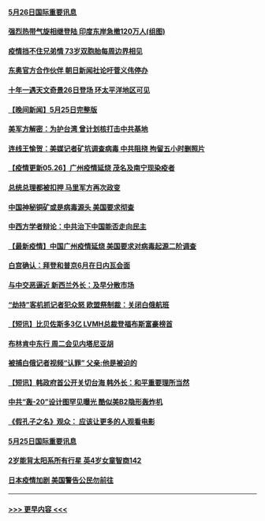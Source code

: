 #### [5月26日国际重要讯息](../pages/prog202/a103128166.md?t=05261851) 
#### [强烈热带气旋相继登陆 印度东岸急撤120万人(组图)](../pages/prog202/a103128111.md?t=05261851) 
#### [疫情挡不住兄弟情 73岁双胞胎每周边界相见](../pages/prog202/a103128039.md?t=05261851) 
#### [东奥官方合作伙伴 朝日新闻社论吁菅义伟停办](../pages/prog202/a103128046.md?t=05261851) 
#### [十年一遇天文奇景26日登场 环太平洋地区可见](../pages/prog202/a103127895.md?t=05261851) 
#### [【晚间新闻】5月25日完整版](../pages/prog202/a103127872.md?t=05261851) 
#### [美军方解密：为护台湾 曾计划核打击中共基地](../pages/prog202/a103127017.md?t=05261851) 
#### [连线王愉贺：美媒记者矿坑调查病毒 中共阻挠 拘留五小时删照片](../pages/prog202/a103127009.md?t=05261851) 
#### [【疫情更新05.26】广州疫情延烧 茂名及南宁现染疫者](../pages/prog202/a103114528.md?t=05261851) 
#### [总统总理都被扣押 马里军方再次政变](../pages/prog202/a103127732.md?t=05261851) 
#### [中国神秘铜矿或是病毒源头 美国要求彻查](../pages/prog202/a103127717.md?t=05261851) 
#### [中西方学者辩论：中共治下中国能否走向民主](../pages/prog202/a103127715.md?t=05261851) 
#### [【最新疫情】中国广州疫情延烧 美国要求对病毒起源二阶调查](../pages/prog202/a103127548.md?t=05261851) 
#### [白宫确认：拜登和普京6月在日内瓦会面](../pages/prog202/a103127683.md?t=05261851) 
#### [与中交恶逼近 新西兰外长：及早分散市场](../pages/prog202/a103127552.md?t=05261851) 
#### [“劫持”客机抓记者犯众怒 欧盟祭制裁：关闭白俄航班](../pages/prog202/a103127568.md?t=05261851) 
#### [【短讯】比贝佐斯多3亿 LVMH总裁登福布斯富豪榜首](../pages/prog202/a103127535.md?t=05261851) 
#### [布林肯中东行 周二会见内塔尼亚胡](../pages/prog202/a103127528.md?t=05261851) 
#### [被捕白俄记者视频“认罪” 父亲:他是被迫的](../pages/prog202/a103127417.md?t=05261851) 
#### [【短讯】韩政府首公开关切台海 韩外长：和平重要理所当然](../pages/prog202/a103127448.md?t=05261851) 
#### [中共“轰-20”设计图罕见曝光 酷似美B2隐形轰炸机](../pages/prog202/a103127330.md?t=05261851) 
#### [《假孔子之名》观众： 应该让更多的人观看电影](../pages/prog202/a103127314.md?t=05261851) 
#### [5月25日国际重要讯息](../pages/prog202/a103127307.md?t=05261851) 
#### [2岁能背太阳系所有行星 英4岁女童智商142](../pages/prog202/a103127270.md?t=05261851) 
#### [日本疫情加剧 美国警告公民勿前往](../pages/prog202/a103127250.md?t=05261851) 

----
#### [ >>> 更早内容 <<< ](../indexes/prog202-earlier.md)
